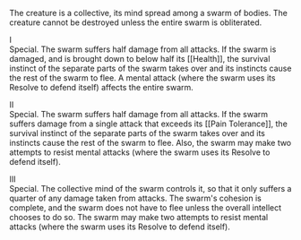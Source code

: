 The creature is a collective, its mind spread among a swarm of bodies. The creature cannot be destroyed unless the entire swarm is obliterated.

I<br>Special. The swarm suffers half damage from all attacks. If the swarm is damaged, and is brought down to below half its [[Health]], the survival instinct of the separate parts of the swarm takes over and its instincts cause the rest of the swarm to flee. A mental attack (where the swarm uses its Resolve to defend itself) affects the entire swarm.

II<br>Special. The swarm suffers half damage from all attacks. If the swarm suffers damage from a single attack that exceeds its [[Pain Tolerance]], the survival instinct of the separate parts of the swarm takes over and its instincts cause the rest of the swarm to flee. Also, the swarm may make two attempts to resist mental attacks (where the swarm uses its Resolve to defend itself).

III<br>Special. The collective mind of the swarm controls it, so that it only suffers a quarter of any damage taken from attacks. The swarm's cohesion is complete, and the swarm does not have to flee unless the overall intellect chooses to do so. The swarm may make two attempts to resist mental attacks (where the swarm uses its Resolve to defend itself).